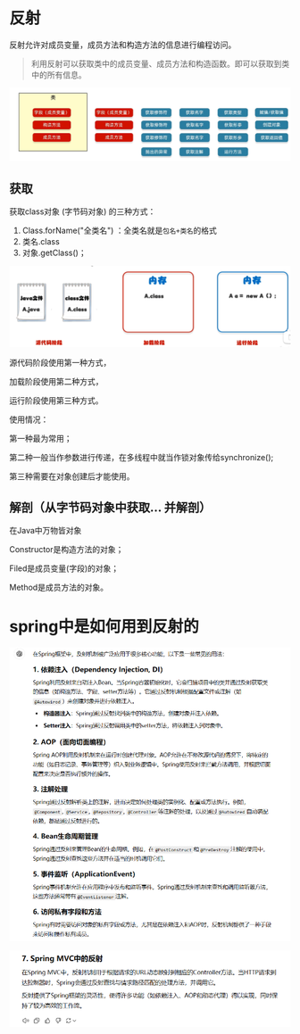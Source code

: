 # 反射

反射允许对成员变量，成员方法和构造方法的信息进行编程访问。

>利用反射可以获取类中的成员变量、成员方法和构造函数。即可以获取到类中的所有信息。

 ![image-20240709203628282](.assets/image-20240709203628282.png)

## 获取

获取class对象 (字节码对象) 的三种方式：

1. Class.forName("全类名")  ：全类名就是`包名+类名`的格式
2. 类名.class
3. 对象.getClass()；

 ![image-20240709203938820](.assets/image-20240709203938820.png)

源代码阶段使用第一种方式，

加载阶段使用第二种方式，

运行阶段使用第三种方式。

使用情况：

第一种最为常用；

第二种一般当作参数进行传递，在多线程中就当作锁对象传给synchronize();

第三种需要在对象创建后才能使用。

## 解剖（从字节码对象中获取... 并解剖）

在Java中万物皆对象

Constructor是构造方法的对象；

Filed是成员变量(字段)的对象；

Method是成员方法的对象。





# spring中是如何用到反射的

![image-20250103211825615](.assets/image-20250103211825615.png)

![image-20250103211836342](.assets/image-20250103211836342.png)